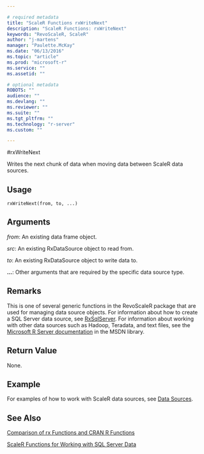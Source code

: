 ```yaml
---

# required metadata
title: "ScaleR Functions rxWriteNext"
description: "ScaleR Functions: rxWriteNext"
keywords: "RevoScaleR, ScaleR"
author: "j-martens"
manager: "Paulette.McKay"
ms.date: "06/13/2016"
ms.topic: "article"
ms.prod: "microsoft-r"
ms.service: ""
ms.assetid: ""

# optional metadata
ROBOTS: ""
audience: ""
ms.devlang: ""
ms.reviewer: ""
ms.suite: ""
ms.tgt_pltfrm: ""
ms.technology: "r-server"
ms.custom: ""

---
```


#rxWriteNext

Writes the next chunk of data when moving data between ScaleR data sources.

## Usage

`rxWriteNext(from, to, ...)`

## Arguments

_from_: An existing data frame object.

_src_: An existing RxDataSource object to read from.

_to_: An existing RxDataSource object to write data to.

__...__:  Other arguments that are required by the specific data source type.

## Remarks
This is one of several generic functions in the  RevoScaleR package that are used for managing data source objects.
For information about how to create a SQL Server data source, see [RxSqlServer](RxSqlServerData.md).
For information about working with other data sources such as Hadoop, Teradata, and text files, see the [Microsoft R Server documentation](http://msdn.microsoft.com/microsoft-r/index#) in the MSDN library.

## Return Value
None. 

## Example
For examples of how to work with ScaleR data sources, see [Data Sources](https://msdn.microsoft.com/microsoft-r/rserver/rserver-scaler-user-guide-3-data-source).

## See Also
[Comparison of rx Functions and CRAN R Functions](compare-base-r-scaler-functions.md)

[ScaleR Functions for Working with SQL Server Data](https://msdn.microsoft.com/en-us/library/mt652103.aspx)